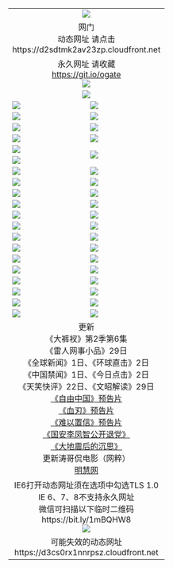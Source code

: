 ﻿<table>
  <tr></tr>
  <tr><td colspan=2 align=center><img src="https://cloud.githubusercontent.com/assets/11880933/13434984/f430fae2-e012-11e5-814f-c2df1e82b247.jpg" /></td></tr>
  <tr><td colspan=2 align=center>网门<br>动态网址 请点击
<br>https://d2sdtmk2av23zp.cloudfront.net
    </td>
  </tr>
  <tr>
    <td colspan=2 align=center>永久网址 请收藏<br/><a href="https://git.io/ogate" target="_blank">https://git.io/ogate</a><br/><a href="https://d2sdtmk2av23zp.cloudfront.net/Up/0WMGDL2.png" target="_blank"><img src="https://d2sdtmk2av23zp.cloudfront.net/Up/0WMGD2.png"/></a></td>
    <!--td align=center>临时网址 微信用<br/><a href="https://bit.ly/1mBQHW8" target="_blank">https://bit.ly/1mBQHW8</a><br/><a href="https://d2sdtmk2av23zp.cloudfront.net/Up/0WMGDL3.png" target="_blank"><img src="https://d2sdtmk2av23zp.cloudfront.net/Up/0WMGD3.png"/></a></td-->
  </tr>
  <tr>
    <td colspan=2 align=center><a href="https://d2sdtmk2av23zp.cloudfront.net/ogUP.aspx?name=0oGate.apk" target="_blank"><img src="https://d2sdtmk2av23zp.cloudfront.net/Up/0WMAZ.jpg" /></a></td>
  </tr>
  <tr>
    <td><a href="https://d2sdtmk2av23zp.cloudfront.net/ogNice.aspx" target="_blank"><img src="https://d2sdtmk2av23zp.cloudfront.net/Up/0WCYY.jpg" /></a></td>
    <td><a href="https://d2sdtmk2av23zp.cloudfront.net/onCO.aspx?ob=600%E4%BA%8B%E7%89%A9&op=%E5%A2%9E%E5%88%A0%E6%94%B9&args=WH1~%23%E7%B1%BB%E5%9E%8B6%E6%96%B0%E9%97%BB%7c%23%E7%B1%BB%E5%9E%8B6%E8%AF%84%E8%AE%BA&mode=" target="_blank"><img src="https://d2sdtmk2av23zp.cloudfront.net/Up/0WZTT.jpg" /></a></td> 
  </tr>
  <tr>
    <td><a href="https://d2sdtmk2av23zp.cloudfront.net/ogDY.aspx" target="_blank"><img src="https://d2sdtmk2av23zp.cloudfront.net/Up/0FK.jpg" /></a></td>
    <td><a href="https://d2sdtmk2av23zp.cloudfront.net/ogST.aspx" target="_blank"><img src="https://d2sdtmk2av23zp.cloudfront.net/Up/0ST.jpg" /></a></td> 
  </tr>
  <tr>
    <!--td rowspan=2><a href="https://d2sdtmk2av23zp.cloudfront.net/ogUP.aspx?name=WJ.mp4&count=T:1,480P:1" target="_blank"><img src="https://d2sdtmk2av23zp.cloudfront.net/Up/WJ.jpg" /></a></td-->
    <td><a href="https://d2sdtmk2av23zp.cloudfront.net/ogUP.aspx?name=11DKC.mp4&count=T:2,2:6,1:16" target="_blank"><img src="https://d2sdtmk2av23zp.cloudfront.net/Up/11DKC.jpg" /></a></td> 
    <td><div><a href="https://d2sdtmk2av23zp.cloudfront.net/ogUP.aspx?name=LRWS.mp4&count=7B:8,6B:44,5A:10,5B:35,4A:14,4B:19,3A:10,3B:26,2A:16,2B:21,1A:23,1B:29&current=7B:8" target="_blank"><img src="https://d2sdtmk2av23zp.cloudfront.net/Up/LRWS.jpg" /></a></td>
   </tr>
  <tr>
    <td><a href="https://d2sdtmk2av23zp.cloudfront.net/ogUP.aspx?name=LRSH.mp4&count=W:13,2:10" target="_blank"><img src="https://d2sdtmk2av23zp.cloudfront.net/Up/LRSH.jpg" /></a></td>
    <td><a href="https://d2sdtmk2av23zp.cloudfront.net/ogUP.aspx?name=BYWXY.mp4" target="_blank"><img src="https://d2sdtmk2av23zp.cloudfront.net/Up/BYWXY.jpg" /></a></td>
  </tr>
  <tr>
    <td><a href="https://d2sdtmk2av23zp.cloudfront.net/ogUP.aspx?name=JQR.mp4&count=2" target="_blank"><img src="https://d2sdtmk2av23zp.cloudfront.net/Up/JQR.jpg" /></a></td>   
    <td rowspan=2><a href="https://d2sdtmk2av23zp.cloudfront.net/ogUP.aspx?name=JP.mp4&count=9" target="_blank"><img src="https://d2sdtmk2av23zp.cloudfront.net/Up/JP.jpg" /></td>
  </tr>
  <tr>
    <td><a href="https://d2sdtmk2av23zp.cloudfront.net/ogUP.aspx?name=WH.mp4" target="_blank"><img src="https://d2sdtmk2av23zp.cloudfront.net/Up/WH.jpg" /></a></td>
  </tr>
  <tr>
    <td><a href="https://d2sdtmk2av23zp.cloudfront.net/ogUP.aspx?name=SSZJ.mp4&count=SP:6,480P:8" target="_blank"><img src="https://d2sdtmk2av23zp.cloudfront.net/Up/SSZJ.jpg" /></a></td>
    <td><a href="https://d2sdtmk2av23zp.cloudfront.net/ogUP.aspx?name=ZY.mp4&count=2015:16" target="_blank"><img src="https://d2sdtmk2av23zp.cloudfront.net/Up/ZY.jpg" /></a</td>
  </tr>
  <tr>
    <td><a href="https://d2sdtmk2av23zp.cloudfront.net/ogUP.aspx?name=XTFY.mp4&count=B:2,A:24" target="_blank"><img src="https://d2sdtmk2av23zp.cloudfront.net/Up/XTFY.jpg" /></a></td>
    <td><a href="https://d2sdtmk2av23zp.cloudfront.net/ogUP.aspx?name=1XQK.mp4&count=13" target="_blank"><img src="https://d2sdtmk2av23zp.cloudfront.net/Up/1XQK.jpg" /></a</td>
  </tr>
  <tr>
    <td><a href="https://d2sdtmk2av23zp.cloudfront.net/ogUP.aspx?name=1LYF.mp4&count=2" target="_blank"><img src="https://d2sdtmk2av23zp.cloudfront.net/Up/1LYF0.jpg" /></a></td>
    <td><a href="https://d2sdtmk2av23zp.cloudfront.net/ogUP.aspx?name=1ZGC.mp4&count=6" target="_blank"><img src="https://d2sdtmk2av23zp.cloudfront.net/Up/1ZGC0.jpg" /></a></td>
  </tr>
  <tr>
    <td><a href="https://d2sdtmk2av23zp.cloudfront.net/ogUP.aspx?name=1ZKM.mp4&count=3&current=3" target="_blank"><img src="https://d2sdtmk2av23zp.cloudfront.net/Up/1ZKM0.jpg" /></a></td>  
    <td><a href="https://d2sdtmk2av23zp.cloudfront.net/ogUP.aspx?name=1WWY.mp4&count=6&current=6" target="_blank"><img src="https://d2sdtmk2av23zp.cloudfront.net/Up/1WWY0.jpg" /></a></td>
  </tr>
  <tr>
    <td><a href="https://d2sdtmk2av23zp.cloudfront.net/ogUP.aspx?name=10JGY.mp4&count=3" target="_blank"><img src="https://d2sdtmk2av23zp.cloudfront.net/Up/10JGY0.jpg" /></a></td>
    <td><a href="https://d2sdtmk2av23zp.cloudfront.net/ogUP.aspx?name=10CYS.mp4&count=2" target="_blank"><img src="https://d2sdtmk2av23zp.cloudfront.net/Up/10CYS0.jpg" /></a></td>
  </tr>
  <tr>
    <td><a href="https://d2sdtmk2av23zp.cloudfront.net/ogUP.aspx?name=4SQQ.mp4&count=201603:1,201602:20,201601:21&current=201603:1" target="_blank"><img src="https://d2sdtmk2av23zp.cloudfront.net/Up/4SQQ0.jpg"/></a></td>
    <td><a href="https://d2sdtmk2av23zp.cloudfront.net/ogUP.aspx?name=4SHQ.mp4&count=201603:2,201602:27,201601:28&current=201603:2" target="_blank"><img src="https://d2sdtmk2av23zp.cloudfront.net/Up/4SHQ0.jpg"/></a></td>
  </tr>
  <tr>
    <td><a href="https://d2sdtmk2av23zp.cloudfront.net/ogUP.aspx?name=4SZG.mp4&count=201603:1,201602:21,201601:23&current=201603:1" target="_blank"><img src="https://d2sdtmk2av23zp.cloudfront.net/Up/4SZG0.jpg"/></a></td>
    <td><a href="https://d2sdtmk2av23zp.cloudfront.net/ogUP.aspx?name=4SDJ.mp4&count=201603A:2,201603B:2,201602A:24,201602B:7,201601A:48,201601B:6&current=201603A:2" target="_blank"><img src="https://d2sdtmk2av23zp.cloudfront.net/Up/4SDJ0.jpg"/></a></td>
  </tr>
  <tr>
    <td><a href="https://d2sdtmk2av23zp.cloudfront.net/ogUP.aspx?name=4CTX.mp4&count=201602:3,201601:4&current=201602:3" target="_blank"><img src="https://d2sdtmk2av23zp.cloudfront.net/Up/4CTX0.jpg"/></a></td>
    <td><a href="https://d2sdtmk2av23zp.cloudfront.net/ogUP.aspx?name=4CWZ.mp4&count=201602:4,201601:4&current=201602:4" target="_blank"><img src="https://d2sdtmk2av23zp.cloudfront.net/Up/4CWZ0.jpg"/></a></td>
  </tr>
  <tr>
    <td><a href="https://d2sdtmk2av23zp.cloudfront.net/onUP.aspx?name=https://dwsfx5awq5vcc.cloudfront.net/" target="_blank"><img src="https://d2sdtmk2av23zp.cloudfront.net/Up/0DTW.jpg"/></a></td>
    <td><a href="https://d2sdtmk2av23zp.cloudfront.net/onUP.aspx?name=https://d240ns8up8earz.cloudfront.net/acenter/" target="_blank"><img src="https://d2sdtmk2av23zp.cloudfront.net/Up/0TDW.jpg" /></a></td>
  </tr>
  <tr>
    <td><a href="https://d2sdtmk2av23zp.cloudfront.net/onUP.aspx?name=https://d4508d6vomz2p.cloudfront.net/gb/nsc413.htm" target="_blank"><img src="https://d2sdtmk2av23zp.cloudfront.net/Up/0DJY.jpg" /></a></td>
    <td><a href="https://d2sdtmk2av23zp.cloudfront.net/onUP.aspx?name=https://d3bxwq7vzudb5l.cloudfront.net/xtr/gb/prog204.html" target="_blank"><img src="https://d2sdtmk2av23zp.cloudfront.net/Up/0XTR.jpg" /></a></td>
  </tr>
  <tr>
    <td><a href="https://d2sdtmk2av23zp.cloudfront.net/onUP.aspx?name=https://d3aj00iefsmfgc.cloudfront.net/" target="_blank"><img src="https://d2sdtmk2av23zp.cloudfront.net/Up/0MHW.jpg" /></a></td>
    <td><a href="https://d2sdtmk2av23zp.cloudfront.net/onUP.aspx?name=https://d1lcj91uv80klr.cloudfront.net/" target="_blank"><img src="https://d2sdtmk2av23zp.cloudfront.net/Up/0ZJW.jpg" /></a></td>
  </tr>
  <tr>
    <td><a href="https://d2sdtmk2av23zp.cloudfront.net/ogUP.aspx?name=0FG.zip" target="_blank"><img src="https://d2sdtmk2av23zp.cloudfront.net/Up/0FG.jpg" /></a></td>
    <td><a href="https://d2sdtmk2av23zp.cloudfront.net/ogUP.aspx?name=0FGA.apk" target="_blank"><img src="https://d2sdtmk2av23zp.cloudfront.net/Up/0FGA.jpg" /></a></td>
  </tr>
  <tr>
    <td><a href="https://d2sdtmk2av23zp.cloudfront.net/ogUP.aspx?name=0U.zip" target="_blank"><img src="https://d2sdtmk2av23zp.cloudfront.net/Up/0U.jpg" /></a></td>
    <td><a href="https://d2sdtmk2av23zp.cloudfront.net/ogUP.aspx?name=0UA.apk" target="_blank"><img src="https://d2sdtmk2av23zp.cloudfront.net/Up/0UA.jpg" /></a></td>
  </tr>
  <tr>
    <td><a href="https://d2sdtmk2av23zp.cloudfront.net/ogUP.aspx?name=0iPPOTV.zip" target="_blank"><img src="https://d2sdtmk2av23zp.cloudfront.net/Up/0iPPOTV.jpg" /></a></td>
    <td><a href="https://d2sdtmk2av23zp.cloudfront.net/ogUP.aspx?name=0iNTD.apk" target="_blank"><img src="https://d2sdtmk2av23zp.cloudfront.net/Up/0iNTD.jpg" /></a></td>
  </tr>
  <tr>
    <td colspan=2 align=center>更新<br>
      《大裤衩》第2季第6集<br>
      《雷人网事小品》29日<br>
      《全球新闻》1日、《环球直击》2日<br>
      《中国禁闻》1日、《今日点击》2日<br>
      《天笑快评》22日、《文昭解读》29日<br>
      <a href="https://d2sdtmk2av23zp.cloudfront.net/ogUP.aspx?name=11ZYZG0.mp4" target="_blank">《自由中国》预告片</a><br>
      <a href="https://d2sdtmk2av23zp.cloudfront.net/ogUP.aspx?name=11XR.mp4" target="_blank">《血刃》预告片</a><br>
      <a href="https://d2sdtmk2av23zp.cloudfront.net/ogUP.aspx?name=11NYZX.mp4&count=2" target="_blank">《难以置信》预告片</a><br>
      <a href="https://d2sdtmk2av23zp.cloudfront.net/ogUP.aspx?name=4LFZ.mp4" target="_blank">《国安李凤智公开退党》</a><br>
      <a href="https://d2sdtmk2av23zp.cloudfront.net/ogUP.aspx?name=4DDZHDCS.mp4" target="_blank">《大地震后的沉思》</a><br>
      更新涛哥侃电影（网粹）<br>
      <a href="https://d2sdtmk2av23zp.cloudfront.net/onUP.aspx?name=https://www.minghui.org/" target="_blank">明慧网</a></td>
    </td>
  </tr>
  <tr>
    <td colspan=2 align=center>IE6打开动态网址须在选项中勾选TLS 1.0<br/>IE 6、7、8不支持永久网址<br/>
      微信可扫描以下临时二维码<br/>https://bit.ly/1mBQHW8<br/><a href="https://d2sdtmk2av23zp.cloudfront.net/Up/0WMGDL3.png" target="_blank"><img src="https://d2sdtmk2av23zp.cloudfront.net/Up/0WMGD3.png"/></a><br>
  </tr>
  <tr>
    <td colspan=2 align=center>可能失效的动态网址
<br>https://d3cs0rx1nnrpsz.cloudfront.net
    </td>
  </tr>
</table>
